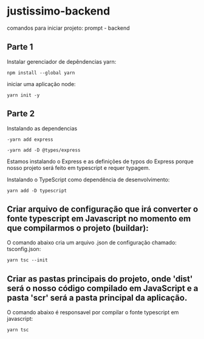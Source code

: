 # justissimo-backend


comandos para iniciar projeto: prompt - backend

## Parte 1
Instalar gerenciador de depêndencias yarn:<br>
```
npm install --global yarn
```

iniciar uma aplicação node:<br>
```
yarn init -y 
```

## Parte 2
Instalando as dependencias

```
-yarn add express 
```

```
-yarn add -D @types/express
```
Estamos instalando o Express e as definições de typos do Express porque nosso projeto será feito em typescript e requer
typagem.

Instalando o TypeScript como dependência de desenvolvimento:<br>
```
yarn add -D typescript
```

## Criar arquivo de configuração que irá converter o fonte typescript em Javascript no momento em que compilarmos o projeto (buildar):

O comando abaixo cria um arquivo .json de configuração chamado: tsconfig.json:<br>
```
yarn tsc --init
```

## Criar as pastas principais do projeto, onde 'dist' será o nosso código compilado em JavaScript e a pasta 'scr' será a pasta principal da aplicação.


O comando abaixo é responsavel por compilar o fonte typescript em javascript:

```
yarn tsc
```